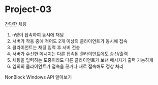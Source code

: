 # Project-03
간단한 채팅
1. n명이 접속하여 동시에 채팅
2. 서버가 작동 중에 적어도 2개 이상의 클라이언트가 동시에 접속
3. 클라이언트는 채팅 입력 후 서버 전송
4. 서버가 수신한 메시지는 다른 접속된 클라이언트에도 송신/출력
5. 채팅을 입력하는 도중이라도 다른 클라이언트가 보낸 메시지가 출력 가능하게
6. 임의의 클라이언트가 접속을 끊거나 새로 접속해도 정상 처리

NonBlock
Windows API 알아보기
